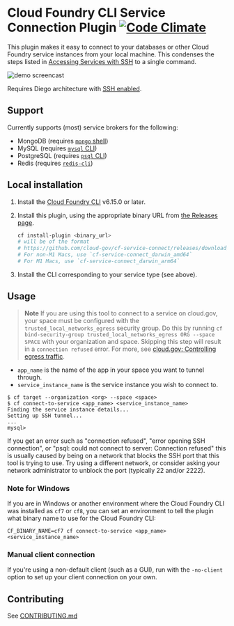 # Cloud Foundry CLI Service Connection Plugin [![Code Climate](https://codeclimate.com/github/18F/cf-service-connect/badges/gpa.svg)](https://codeclimate.com/github/18F/cf-service-connect)

This plugin makes it easy to connect to your databases or other Cloud Foundry service instances from your local machine. This condenses the steps listed in [Accessing Services with SSH](https://docs.cloudfoundry.org/devguide/deploy-apps/ssh-services.html) to a single command.

![demo screencast](demo.gif)

Requires Diego architecture with [SSH enabled](https://docs.cloudfoundry.org/running/config-ssh.html).

## Support

Currently supports (most) service brokers for the following:

* MongoDB (requires [`mongo` shell](https://docs.mongodb.com/getting-started/shell/installation/))
* MySQL (requires [`mysql` CLI](https://dev.mysql.com/doc/refman/8.0/en/installing.html))
* PostgreSQL (requires [`psql` CLI](https://postgresapp.com/documentation/cli-tools.html))
* Redis (requires [`redis-cli`](https://redis.io/topics/quickstart))

## Local installation

1. Install the [Cloud Foundry CLI](https://docs.cloudfoundry.org/cf-cli/install-go-cli.html) v6.15.0 or later.
2. Install this plugin, using the appropriate binary URL from [the Releases page](https://github.com/18F/cf-service-connect/releases).

    ```sh
    cf install-plugin <binary_url>
    # will be of the format
    # https://github.com/cloud-gov/cf-service-connect/releases/download/<version>/cf-service-connect_<os>-<arch>
    # For non-M1 Macs, use `cf-service-connect_darwin_amd64`
    # For M1 Macs, use `cf-service-connect_darwin_arm64`
    ```

3. Install the CLI corresponding to your service type (see above).

## Usage

> **Note**
> If you are using this tool to connect to a service on cloud.gov, your space must be configured with the `trusted_local_networks_egress` security group. Do this by running `cf bind-security-group trusted_local_networks_egress ORG --space SPACE` with your organization and space. Skipping this step will result in a `connection refused` error. For more, see [cloud.gov: Controlling egress traffic](https://cloud.gov/docs/management/space-egress/).

* `app_name` is the name of the app in your space you want to tunnel through.
* `service_instance_name` is the service instance you wish to connect to.

```shell
$ cf target --organization <org> --space <space>
$ cf connect-to-service <app_name> <service_instance_name>
Finding the service instance details...
Setting up SSH tunnel...
...
mysql>
```

If you get an error such as "connection refused", "error opening SSH connection", or "psql: could not connect to server: Connection refused" this is usually caused by being on a network that blocks the SSH port that this tool is trying to use. Try using a different network, or consider asking your network administrator to unblock the port (typically 22 and/or 2222).

### Note for Windows

If you are in Windows or another environment where the Cloud Foundry CLI was installed as `cf7` or `cf8`, you can set an environment to tell the plugin what binary name to use for the Cloud Foundry CLI:

```shell
CF_BINARY_NAME=cf7 cf connect-to-service <app_name> <service_instance_name>
```

### Manual client connection

If you're using a non-default client (such as a GUI), run with the `-no-client` option to set up your client connection on your own.

## Contributing

See [CONTRIBUTING.md](./CONTRIBUTING.md)
